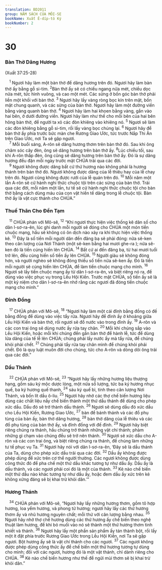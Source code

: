 ```yaml
---
translation: BD2011
group: NĂM SÁCH CỦA MÔI-SE
bookName: Xuất Ê-díp-tô Ký 
bookNumber: 2
---
```


<div class="title"><h1>30</h1><h3>Bàn Thờ Dâng Hương</h3><p>(Xuất 37:25-28)</p></div>
<span class="verse xu_30_1"> <sup>1</sup> Ngươi hãy làm một bàn thờ để dâng hương trên đó. Ngươi hãy làm bàn thờ ấy bằng gỗ si-tim. </span>
<span class="verse xu_30_2"><sup>2</sup>Bàn thờ ấy sẽ có chiều ngang nửa mét, chiều dọc nửa mét, tức hình vuông, và cao một mét. Các sừng ở bốn góc bàn thờ phải liền một khối với bàn thờ. </span>
<span class="verse xu_30_3"><sup>3</sup> Ngươi hãy lấy vàng ròng bọc kín trên mặt, bốn mặt chung quanh, và các sừng của bàn thờ. Ngươi hãy làm một đường viền bằng vàng quanh bàn thờ. </span>
<span class="verse xu_30_4"><sup>4</sup> Ngươi hãy làm hai khoen bằng vàng, gắn vào hai bên, ở dưới đường viền. Ngươi hãy làm như thế cho mỗi bên của hai bên hông bàn thờ, để người ta xỏ các đòn khiêng vào khiêng nó. </span>
<span class="verse xu_30_5"><sup>5</sup> Ngươi sẽ làm các đòn khiêng bằng gỗ si-tim, rồi lấy vàng bọc chúng lại. </span>
<span class="verse xu_30_6"><sup>6</sup> Ngươi hãy để bàn thờ ấy phía trước bức màn che Rương Giao Ước, tức trước Nắp Thi Ân trên Giao Ước, nơi Ta sẽ gặp ngươi.<br/></span>
<span class="verse xu_30_7"> <sup>7</sup> Mỗi buổi sáng, A-rôn sẽ dâng hương thơm trên bàn thờ đó. Sau khi ông chăm sóc cây đèn, ông sẽ dâng hương trên bàn thờ ấy.</span>
<span class="verse xu_30_8"><sup>8</sup>Lúc chiều tối, sau khi A-rôn thắp đèn, ông cũng sẽ dâng hương trên bàn thờ ấy. Ðó là sự dâng hương đều đặn mỗi ngày trước mặt CHÚA trải qua các đời.<br/></span>
<span class="verse xu_30_9"> <sup>9</sup> Ngươi không được dâng bất cứ thứ hương nào không phải là hương thánh trên bàn thờ đó. Ngươi không được dâng của lễ thiêu hay của lễ chay trên đó. Ngươi cũng không được rưới của lễ quán trên đó. </span>
<span class="verse xu_30_10"><sup>10</sup> Mỗi năm một lần A-rôn sẽ cử hành nghi thức chuộc tội trên các sừng của bàn thờ. Trải qua các đời, mỗi năm một lần, tư tế sẽ cử hành nghi thức chuộc tội cho bàn thờ bằng cách dùng máu của con vật hiến tế dâng trong lễ chuộc tội. Bàn thờ ấy là vật cực thánh cho CHÚA.”<br/></span>
<div class="title"><h3>Thuế Thân Cho Ðền Tạm</h3></div>
<span class="verse xu_30_11"> <sup>11</sup> CHÚA phán với Mô-sê, </span>
<span class="verse xu_30_12"><sup>12</sup> “Khi ngươi thực hiện việc thống kê dân số cho dân I-sơ-ra-ên, lúc ghi danh mỗi người sẽ đóng cho CHÚA một món tiền chuộc mạng, hầu sẽ không có ôn dịch nào xảy ra khi thực hiện việc thống kê. </span>
<span class="verse xu_30_13"><sup>13</sup> Ðây là số tiền mỗi người dân đến đăng bạ sẽ phải đóng: nửa sê-ken theo cân lượng của Nơi Thánh (một sê-ken bằng hai mươi ghe-ra ); nửa sê-ken đó là tiền cúng hiến lên CHÚA. </span>
<span class="verse xu_30_14"><sup>14</sup> Bất cứ ai đến đăng bạ, từ hai mươi tuổi trở lên, đều cúng hiến số tiền ấy lên CHÚA. </span>
<span class="verse xu_30_15"><sup>15</sup> Người giàu sẽ không đóng hơn, và người nghèo sẽ không đóng thiếu số tiền nửa sê-ken ấy. Ðó là tiền mỗi người sẽ cúng hiến lên CHÚA, để làm tiền chuộc mạng cho mình. </span>
<span class="verse xu_30_16"><sup>16</sup> Ngươi sẽ lấy tiền chuộc mạng ấy từ dân I-sơ-ra-ên, và biệt riêng nó ra, để dùng vào việc phục vụ trong Lều Hội Kiến. Trước mặt CHÚA, số tiền ấy sẽ là một kỷ niệm cho dân I-sơ-ra-ên nhớ rằng các ngươi đã đóng tiền chuộc mạng cho mình.”<br/></span>
<div class="title"><h3>Ðỉnh Ðồng</h3></div>
<span class="verse xu_30_17"> <sup>17</sup> CHÚA phán với Mô-sê, </span>
<span class="verse xu_30_18"><sup>18</sup> “Ngươi hãy làm một cái đỉnh bằng đồng có đế bằng đồng để dùng vào việc tẩy rửa. Ngươi hãy để đỉnh ấy ở khoảng giữa Lều Hội Kiến và bàn thờ, rồi ngươi sẽ đổ nước vào trong đỉnh ấy. </span>
<span class="verse xu_30_19"><sup>19</sup> A-rôn và các con trai ông sẽ dùng nước ấy rửa tay chân. </span>
<span class="verse xu_30_20"><sup>20</sup> Mỗi khi chúng sắp vào Lều Hội Kiến, hoặc mỗi khi chúng đến gần bàn thờ để hành lễ, tức để dùng lửa dâng của tế lễ lên CHÚA; chúng phải lấy nước ấy mà tẩy rửa, để chúng khỏi phải chết. </span>
<span class="verse xu_30_21"><sup>21</sup> Chúng phải tẩy rửa tay chân mình để chúng khỏi phải chết. Ðó là quy luật muôn đời cho chúng, tức cho A-rôn và dòng dõi ông trải qua các đời.”<br/></span>
<div class="title"><h3>Dầu Thánh</h3></div>
<span class="verse xu_30_22"> <sup>22</sup> CHÚA phán với Mô-sê, </span>
<span class="verse xu_30_23"><sup>23</sup> “Ngươi hãy lấy những hương liệu thượng hạng, gồm sáu ký mộc dược lỏng, một nửa số lượng, tức ba ký hương nhục quế, ba ký hương quế thanh, </span>
<span class="verse xu_30_24"><sup>24</sup> sáu ký quế bì, tính theo cân lượng Nơi Thánh, và bốn lít dầu ô-liu. </span>
<span class="verse xu_30_25"><sup>25</sup> Ngươi hãy nhờ các thợ chế biến hương liệu dùng các chất liệu nầy chế biến thành một thứ dầu thánh để dùng cho phép xức dầu. Dầu đó sẽ trở thành dầu thánh. </span>
<span class="verse xu_30_26"><sup>26</sup> Ngươi sẽ dùng dầu đó xức dầu cho Lều Hội Kiến, Rương Giao Ước, </span>
<span class="verse xu_30_27"><sup>27</sup> bàn để bánh thánh và các đồ phụ tùng của bàn ấy, bàn thờ dâng hương, </span>
<span class="verse xu_30_28"><sup>28</sup> bàn thờ dâng của lễ thiêu và các đồ phụ tùng của bàn thờ ấy, và đỉnh đồng với đế đỉnh. </span>
<span class="verse xu_30_29"><sup>29</sup> Ngươi hãy biệt riêng chúng ra thánh, hầu chúng trở thành những vật chí thánh; phàm những gì chạm vào chúng đều sẽ trở nên thánh. </span>
<span class="verse xu_30_30"><sup>30</sup> Ngươi sẽ xức dầu cho A-rôn và các con trai ông, và biệt riêng chúng ra thánh, để chúng làm những tư tế phục vụ Ta. </span>
<span class="verse xu_30_31"><sup>31</sup> Ngươi hãy nói với dân I-sơ-ra-ên, ‘Ðây sẽ là dầu thánh của Ta, dùng cho phép xức dầu trải qua các đời. </span>
<span class="verse xu_30_32"><sup>32</sup> Dầu ấy không được phép dùng để xức trên cơ thể người thường. Các ngươi không được dùng công thức đó để pha chế một thứ dầu khác tương tự như dầu ấy. Dầu ấy là dầu thánh, và các ngươi phải coi đó là một của thánh. </span>
<span class="verse xu_30_33"><sup>33</sup> Kẻ nào chế biến một thứ dầu nào khác tương tự như dầu ấy, hoặc đem dầu ấy xức trên kẻ không xứng đáng sẽ bị khai trừ khỏi dân.’”<br/></span>
<div class="title"><h3>Hương Thánh</h3></div>
<span class="verse xu_30_34"> <sup>34</sup> CHÚA phán với Mô-sê, “Ngươi hãy lấy những hương thơm, gồm tô hợp hương, loa yểm hương, và phong tử hương; ngươi hãy lấy các thứ hương thơm ấy và nhũ hương nguyên chất; mỗi thứ với cân lượng bằng nhau. </span>
<span class="verse xu_30_35"><sup>35</sup> Ngươi hãy nhờ thợ chế hương dùng các thứ hương ấy chế biến theo nghệ thuật làm hương, để khi bỏ muối vào nó sẽ thành một thứ hương thơm tinh khiết và thánh. </span>
<span class="verse xu_30_36"><sup>36</sup> Ngươi hãy lấy một phần sản phẩm ấy tán thành bột, rồi lấy một ít đặt phía trước Rương Giao Ước trong Lều Hội Kiến, nơi Ta sẽ gặp ngươi. Bột hương ấy sẽ là vật chí thánh cho các ngươi. </span>
<span class="verse xu_30_37"><sup>37</sup> Các ngươi không được phép dùng công thức ấy để chế biến một thứ hương tương tự dùng cho mình; đối với các ngươi, hương đó là một vật thánh, chỉ dành riêng cho CHÚA. </span>
<span class="verse xu_30_38"><sup>38</sup> Kẻ nào chế biến hương như thế để ngửi mùi thơm sẽ bị khai trừ khỏi dân.”<br/></span>
